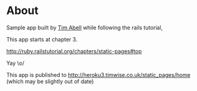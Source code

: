 About
=====

Sample app built by [Tim Abell](http://timwise.co.uk/) while following the rails tutorial,

This app starts at chapter 3.

http://ruby.railstutorial.org/chapters/static-pages#top

Yay \o/

This app is published to http://heroku3.timwise.co.uk/static_pages/home (which may be slightly out of date)
